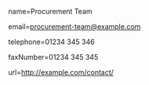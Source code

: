 name=Procurement Team

email=procurement-team@example.com

telephone=01234 345 346

faxNumber=01234 345 345

url=http://example.com/contact/
